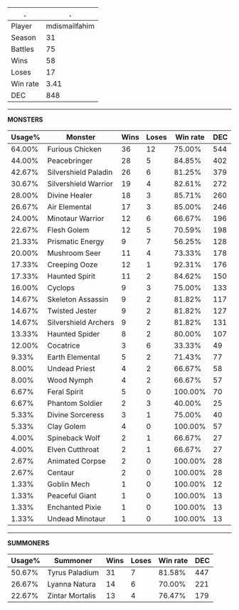 .|.
|-|-
Player|mdismailfahim
Season|31
Battles|75
Wins|58
Loses|17
Win rate|3.41
DEC|848

---
**MONSTERS**

Usage%|Monster|Wins|Loses|Win rate|DEC|
-|-|-|-|-|-|
64.00%|Furious Chicken|36|12|75.00%|544|
44.00%|Peacebringer|28|5|84.85%|402|
42.67%|Silvershield Paladin|26|6|81.25%|379|
30.67%|Silvershield Warrior|19|4|82.61%|272|
28.00%|Divine Healer|18|3|85.71%|260|
26.67%|Air Elemental|17|3|85.00%|246|
24.00%|Minotaur Warrior|12|6|66.67%|196|
22.67%|Flesh Golem|12|5|70.59%|198|
21.33%|Prismatic Energy|9|7|56.25%|128|
20.00%|Mushroom Seer|11|4|73.33%|178|
17.33%|Creeping Ooze|12|1|92.31%|176|
17.33%|Haunted Spirit|11|2|84.62%|150|
16.00%|Cyclops|9|3|75.00%|133|
14.67%|Skeleton Assassin|9|2|81.82%|117|
14.67%|Twisted Jester|9|2|81.82%|127|
14.67%|Silvershield Archers|9|2|81.82%|131|
13.33%|Haunted Spider|8|2|80.00%|107|
12.00%|Cocatrice|3|6|33.33%|49|
9.33%|Earth Elemental|5|2|71.43%|77|
8.00%|Undead Priest|4|2|66.67%|58|
8.00%|Wood Nymph|4|2|66.67%|57|
6.67%|Feral Spirit|5|0|100.00%|70|
6.67%|Phantom Soldier|2|3|40.00%|25|
5.33%|Divine Sorceress|3|1|75.00%|40|
5.33%|Clay Golem|4|0|100.00%|57|
4.00%|Spineback Wolf|2|1|66.67%|27|
4.00%|Elven Cutthroat|2|1|66.67%|27|
2.67%|Animated Corpse|2|0|100.00%|28|
2.67%|Centaur|2|0|100.00%|28|
1.33%|Goblin Mech|1|0|100.00%|12|
1.33%|Peaceful Giant|1|0|100.00%|13|
1.33%|Enchanted Pixie|1|0|100.00%|13|
1.33%|Undead Minotaur|1|0|100.00%|13|

---
**SUMMONERS**

Usage%|Summoner|Wins|Loses|Win rate|DEC|
-|-|-|-|-|-|
50.67%|Tyrus Paladium|31|7|81.58%|447|
26.67%|Lyanna Natura|14|6|70.00%|221|
22.67%|Zintar Mortalis|13|4|76.47%|179|
